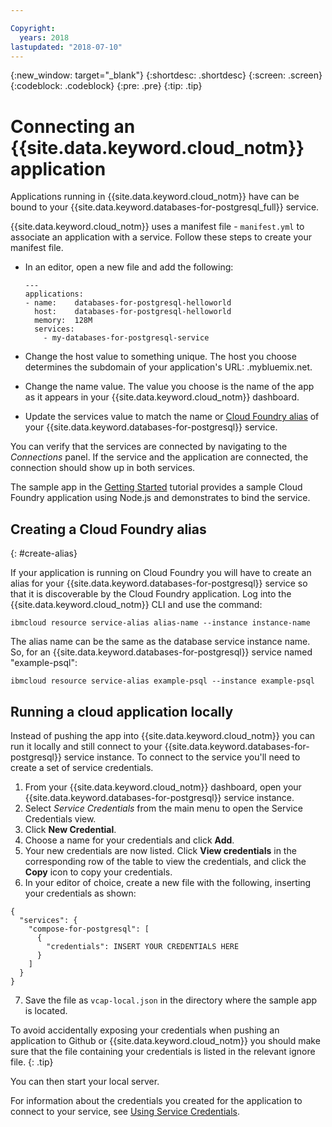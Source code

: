 ```yaml
---

Copyright:
  years: 2018
lastupdated: "2018-07-10"
---
```


{:new_window: target="_blank"}
{:shortdesc: .shortdesc}
{:screen: .screen}
{:codeblock: .codeblock}
{:pre: .pre}
{:tip: .tip}

# Connecting an {{site.data.keyword.cloud_notm}} application

Applications running in {{site.data.keyword.cloud_notm}}  have can be bound to your {{site.data.keyword.databases-for-postgresql_full}} service. 

{{site.data.keyword.cloud_notm}} uses a manifest file - `manifest.yml` to associate an application with a service. Follow these steps to create your manifest file.
- In an editor, open a new file and add the following:
  ```
  ---
  applications:
  - name:    databases-for-postgresql-helloworld
    host:    databases-for-postgresql-helloworld
    memory:  128M
    services:
      - my-databases-for-postgresql-service
  ```

- Change the host value to something unique. The host you choose determines the subdomain of your application's URL: <host>.mybluemix.net.
- Change the name value. The value you choose is the name of the app as it appears in your {{site.data.keyword.cloud_notm}} dashboard.
- Update the services value to match the name or [Cloud Foundry alias](#create-alias) of your {{site.data.keyword.databases-for-postgresql}} service.

You can verify that the services are connected by navigating to the _Connections_ panel. If the service and the application are connected, the connection should show up in both services.

The sample app in the [Getting Started](./getting-started.html) tutorial provides a sample Cloud Foundry application using Node.js and demonstrates to bind the service.

## Creating a Cloud Foundry alias
{: #create-alias}

If your application is running on Cloud Foundry you will have to create an alias for your {{site.data.keyword.databases-for-postgresql}} service so that it is discoverable by the Cloud Foundry application. Log into the {{site.data.keyword.cloud_notm}} CLI and use the command:

`ibmcloud resource service-alias alias-name --instance instance-name`

The alias name can be the same as the database service instance name. So, for an {{site.data.keyword.databases-for-postgresql}} service named "example-psql":

`ibmcloud resource service-alias example-psql --instance example-psql`

## Running a cloud application locally

Instead of pushing the app into {{site.data.keyword.cloud_notm}} you can run it locally and still connect to your {{site.data.keyword.databases-for-postgresql}} service instance. To connect to the service you'll need to create a set of service credentials.

1. From your {{site.data.keyword.cloud_notm}} dashboard, open your {{site.data.keyword.databases-for-postgresql}} service instance.
2. Select _Service Credentials_ from the main menu to open the Service Credentials view.
3. Click **New Credential**.
4. Choose a name for your credentials and click **Add**.
5. Your new credentials are now listed. Click **View credentials** in the corresponding row of the table to view the credentials, and click the **Copy** icon to copy your credentials.
6. In your editor of choice, create a new file with the following, inserting your credentials as shown:

  ```
  {
    "services": {
      "compose-for-postgresql": [
        {
          "credentials": INSERT YOUR CREDENTIALS HERE
        }
      ]
    }
  }
  ```
7. Save the file as `vcap-local.json` in the directory where the sample app is located.

To avoid accidentally exposing your credentials when pushing an application to Github or {{site.data.keyword.cloud_notm}} you should make sure that the file containing your credentials is listed in the relevant ignore file. 
{: .tip}

You can then start your local server.

For information about the credentials you created for the application to connect to your service, see [Using Service Credentials](./connecting-external.html#using-service-credentials).






